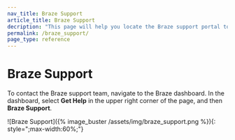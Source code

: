 ```yaml
---
nav_title: Braze Support
article_title: Braze Support
decription: "This page will help you locate the Braze support portal to submit Braze product feedback; this page will only accessible to Braze customers."
permalink: /braze_support/
page_type: reference
---
```


# Braze Support

To contact the Braze support team, navigate to the Braze dashboard. In the dashboard, select __Get Help__ in the upper right corner of the page, and then __Braze Support__.

![Braze Support]({% image_buster /assets/img/braze_support.png %}){: style=";max-width:60%;"}
